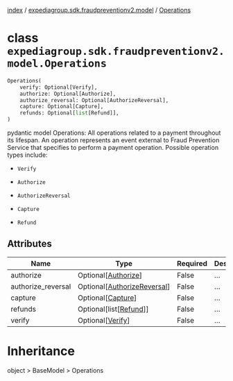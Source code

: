 [index](index.md) /
[expediagroup.sdk.fraudpreventionv2.model](expediagroup.sdk.fraudpreventionv2.model.md)
/ [Operations](Operations.md)

# class `expediagroup.sdk.fraudpreventionv2.model.Operations`

```python
Operations(
    verify: Optional[Verify],
    authorize: Optional[Authorize],
    authorize_reversal: Optional[AuthorizeReversal],
    capture: Optional[Capture],
    refunds: Optional[list[Refund]],
)
```

pydantic model Operations: All operations related to a payment
throughout its lifespan. An operation represents an event external to
Fraud Prevention Service that specifies to perform a payment operation.
Possible operation types include:

- `Verify`

- `Authorize`

- `AuthorizeReversal`

- `Capture`

- `Refund`

## Attributes

| Name               | Type                                                  | Required | Description |
| ------------------ | ----------------------------------------------------- | -------- | ----------- |
| authorize          | Optional\[[Authorize](Authorize.md)\]                 | False    | …           |
| authorize_reversal | Optional\[[AuthorizeReversal](AuthorizeReversal.md)\] | False    | …           |
| capture            | Optional\[[Capture](Capture.md)\]                     | False    | …           |
| refunds            | Optional\[list\[[Refund](Refund.md)\]\]               | False    | …           |
| verify             | Optional\[[Verify](Verify.md)\]                       | False    | …           |

# Inheritance

object > BaseModel > Operations
